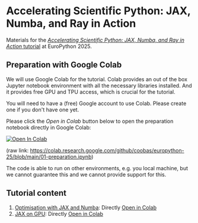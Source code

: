 # Accelerating Scientific Python: JAX, Numba, and Ray in Action

Materials for the [*Accelerating Scientific Python: JAX, Numba, and Ray in Action* tutorial](https://programme.europython.eu/europython-2025/talk/D9JGFG/) at EuroPython 2025.

## Preparation with Google Colab

We will use Google Colab for the tutorial.
Colab provides an out of the box Jupyter notebook environment with all the necessary libraries installed.
And it provides free GPU and TPU access, which is crucial for the tutorial.

You will need to have a (free) Google account to use Colab. Please create one if you don't have one yet.

Please click the *Open in Colab* button below to open the preparation notebook directly in Google Colab:

[![Open In Colab](https://colab.research.google.com/assets/colab-badge.svg)](https://colab.research.google.com/github/coobas/europython-25/blob/main/01-preparation.ipynb)

(raw link: https://colab.research.google.com/github/coobas/europython-25/blob/main/01-preparation.ipynb)

The code is able to run on other environments, e.g. you local machine,
but we cannot guarantee this and we cannot provide support for this.

## Tutorial content

1. [Optimisation with JAX and Numba](./02-knn-optimisation.ipynb): Directly [Open in Colab](https://colab.research.google.com/github/coobas/europython-25/blob/main/02-knn-optimisation.ipynb)
2. [JAX on GPU](./03-jax-gpu.ipynb): Directly [Open in Colab](https://colab.research.google.com/github/coobas/europython-25/blob/main/03-jax-gpu.ipynb)
